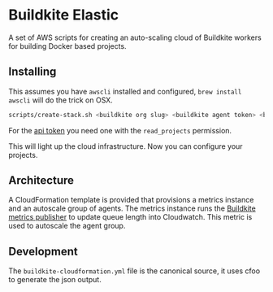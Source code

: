 Buildkite Elastic
=================

A set of AWS scripts for creating an auto-scaling cloud of Buildkite workers for
building Docker based projects.

Installing
----------

This assumes you have `awscli` installed and configured, `brew install awscli` will do the trick on OSX.

```bash
scripts/create-stack.sh <buildkite org slug> <buildkite agent token> <buildkite api token>
```

For the [api token](https://buildkite.com/user/api-access-tokens) you need one with the `read_projects` permission.

This will light up the cloud infrastructure. Now you can configure your projects.

Architecture
------------

A CloudFormation template is provided that provisions a metrics instance and an autoscale
group of agents. The metrics instance runs the [Buildkite metrics publisher](https://github.com/buildkite/buildkite-cloudwatch-metrics-publisher) to update queue length into Cloudwatch. This metric is used to autoscale the agent group.

Development
-----------

The `buildkite-cloudformation.yml` file is the canonical source, it uses cfoo to generate
the json output.


